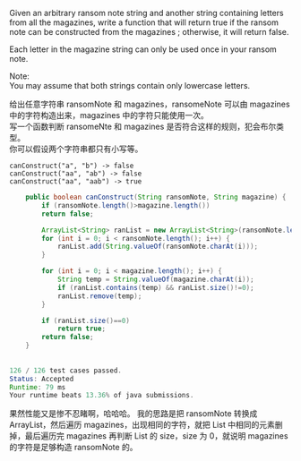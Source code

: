 Given an arbitrary ransom note string and another string containing letters from all the magazines, write a function that will return true if the ransom note can be constructed from the magazines ; otherwise, it will return false.

Each letter in the magazine string can only be used once in your ransom note.

Note:  
You may assume that both strings contain only lowercase letters.

给出任意字符串 ransomNote 和 magazines，ransomeNote 可以由 magazines 中的字符构造出来，magazines 中的字符只能使用一次。  
写一个函数判断 ransomeNte 和 magazines 是否符合这样的规则，犯会布尔类型。  
你可以假设两个字符串都只有小写等。

```
canConstruct("a", "b") -> false
canConstruct("aa", "ab") -> false
canConstruct("aa", "aab") -> true
```

```java
    public boolean canConstruct(String ransomNote, String magazine) {
        if (ransomNote.length()>magazine.length())
        return false;

        ArrayList<String> ranList = new ArrayList<String>(ransomNote.length());
        for (int i = 0; i < ransomNote.length(); i++) {
            ranList.add(String.valueOf(ransomNote.charAt(i)));
        }

        for (int i = 0; i < magazine.length(); i++) {
            String temp = String.valueOf(magazine.charAt(i));
            if (ranList.contains(temp) && ranList.size()!=0);
            ranList.remove(temp);
        }

        if (ranList.size()==0)
            return true;
        return false;
    }
    
    
126 / 126 test cases passed.
Status: Accepted
Runtime: 79 ms 
Your runtime beats 13.36% of java submissions.
```
果然性能又是惨不忍睹啊，哈哈哈。
我的思路是把 ransomNote 转换成 ArrayList，然后遍历 magazines，出现相同的字符，就把 List 中相同的元素删掉，最后遍历完 magazines 再判断 List 的 size，size 为 0，就说明 magazines 的字符是足够构造 ransomNote 的。
 
